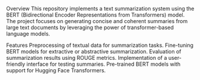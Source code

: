 Overview
This repository implements a text summarization system using the BERT (Bidirectional Encoder Representations from Transformers) model. The project focuses on generating concise and coherent summaries from large text documents by leveraging the power of transformer-based language models.

Features
Preprocessing of textual data for summarization tasks.
Fine-tuning BERT models for extractive or abstractive summarization.
Evaluation of summarization results using ROUGE metrics.
Implementation of a user-friendly interface for testing summaries.
Pre-trained BERT models with support for Hugging Face Transformers.
